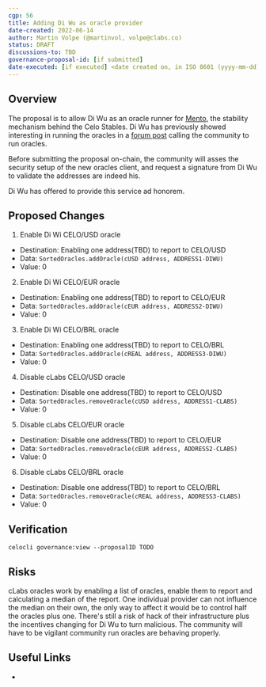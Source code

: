 ```yaml
---
cgp: 56
title: Adding Di Wu as oracle provider
date-created: 2022-06-14
author: Martin Volpe (@martinvol, volpe@clabs.co)
status: DRAFT
discussions-to: TBD
governance-proposal-id: [if submitted]
date-executed: [if executed] <date created on, in ISO 8601 (yyyy-mm-dd) format>
---
```

## Overview

The proposal is to allow Di Wu as an oracle runner for [Mento](https://docs.celo.org/celo-codebase/protocol/stability/doto#what-is-mento), the stability mechanism behind the Celo Stables. Di Wu has previously showed interesting in running the oracles in a [forum post]([url](https://github.com/celo-org/governance/issues/142)) calling the community to run oracles.

Before submitting the proposal on-chain, the community will asses the security setup of the new oracles client, and request a signature from Di Wu to validate the addresses are indeed his.

Di Wu has offered to provide this service ad honorem.

## Proposed Changes

1. Enable Di Wi CELO/USD oracle
  - Destination: Enabling one address(TBD) to report to CELO/USD
  - Data: `SortedOracles.addOracle(cUSD address, ADDRESS1-DIWU)`
  - Value: 0
2. Enable Di Wi CELO/EUR oracle
  - Destination: Enabling one address(TBD) to report to CELO/EUR
  - Data: `SortedOracles.addOracle(cEUR address, ADDRESS2-DIWU)`
  - Value: 0
3. Enable Di Wi CELO/BRL oracle
  - Destination: Enabling one address(TBD) to report to CELO/BRL
  - Data: `SortedOracles.addOracle(cREAL address, ADDRESS3-DIWU)`
  - Value: 0
4. Disable cLabs CELO/USD oracle
  - Destination: Disable one address(TBD) to report to CELO/USD
  - Data: `SortedOracles.removeOracle(cUSD address, ADDRESS1-CLABS)`
  - Value: 0
5. Disable cLabs CELO/EUR oracle
  - Destination: Disable one address(TBD) to report to CELO/EUR
  - Data: `SortedOracles.removeOracle(cEUR address, ADDRESS2-CLABS)`
  - Value: 0
6. Disable cLabs CELO/BRL oracle
  - Destination: Disable one address(TBD) to report to CELO/BRL
  - Data: `SortedOracles.removeOracle(cREAL address, ADDRESS3-CLABS)`
  - Value: 0

## Verification

`celocli governance:view --proposalID TODO`

## Risks

cLabs oracles work by enabling a list of oracles, enable them to report and calculating a median of the report. One individual provider can not influence the median on their own, the only way to affect it would be to control half the oracles plus one.
There's still a risk of hack of their infrastructure plus the incentives changing for Di Wu to turn malicious. The community will have to be vigilant community run oracles are behaving properly.

## Useful Links

-
